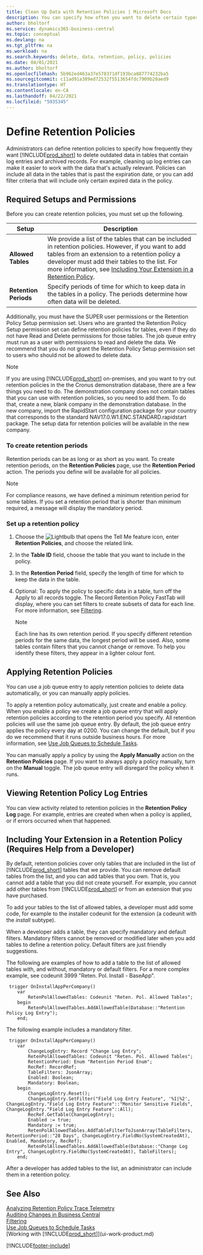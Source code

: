 ```yaml
---
title: Clean Up Data with Retention Policies | Microsoft Docs
description: You can specify how often you want to delete certain types of data.
author: bholtorf
ms.service: dynamics365-business-central
ms.topic: conceptual
ms.devlang: na
ms.tgt_pltfrm: na
ms.workload: na
ms.search.keywords: delete, data, retention, policy, policies
ms.date: 04/01/2021
ms.author: bholtorf
ms.openlocfilehash: 5b962ed463a37e578371df193bca887774232ba5
ms.sourcegitcommit: c11ad91a389ed72532f5513654fdc7909b20aed9
ms.translationtype: HT
ms.contentlocale: en-CA
ms.lasthandoff: 04/22/2021
ms.locfileid: "5935345"
---
```

# <a name="define-retention-policies"></a>Define Retention Policies
Administrators can define retention policies to specify how frequently they want [!INCLUDE[prod_short](includes/prod_short.md)] to delete outdated data in tables that contain log entries and archived records. For example, cleaning up log entries can make it easier to work with the data that's actually relevant. Policies can include all data in the tables that is past the expiration date, or you can add filter criteria that will include only certain expired data in the policy. 

## <a name="required-setups-and-permissions"></a>Required Setups and Permissions
Before you can create retention policies, you must set up the following.

|Setup  |Description  |
|---------|---------|
|**Allowed Tables**     |We provide a list of the tables that can be included in retention policies. However, if you want to add tables from an extension to a retention policy a developer must add their tables to the list. For more information, see [Including Your Extension in a Retention Policy](admin-data-retention-policies.md#including-your-extension-in-a-retention-policy-requires-help-from-a-developer).          |
|**Retention Periods**     |Specify periods of time for which to keep data in the tables in a policy. The periods determine how often data will be deleted.         |

Additionally, you must have the SUPER user permissions or the Retention Policy Setup permission set. Users who are granted the Retention Policy Setup permission set can define retention policies for tables, even if they do not have Read and Delete permissions for those tables. The job queue entry must run as a user with permissions to read and delete the data. We recommend that you do not grant the Retention Policy Setup permission set to users who should not be allowed to delete data.

> [!NOTE]
> If you are using [!INCLUDE[prod_short](includes/prod_short.md)] on-premises, and you want to try out retention policies in the the Cronus demonstration database, there are a few things you need to do. The demonstration company does not contain tables that you can use with retention policies, so you need to add them. To do that, create a new, blank company in the demonstration database. In the new company, import the RapidStart configuration package for your country that corresponds to the standard NAV17.0.W1.ENC.STANDARD.rapidstart package. The setup data for retention policies will be available in the new company.

### <a name="to-create-retention-periods"></a>To create retention periods
Retention periods can be as long or as short as you want. To create retention periods, on the **Retention Policies** page, use the **Retention Period** action. The periods you define will be available for all policies.

> [!NOTE]
> For compliance reasons, we have defined a minimum retention period for some tables. If you set a retention period that is shorter than minimum required, a message will display the mandatory period.

### <a name="set-up-a-retention-policy"></a>Set up a retention policy
1. Choose the ![Lightbulb that opens the Tell Me feature](media/ui-search/search_small.png "Tell me what you want to do") icon, enter **Retention Policies**, and choose the related link.
2. In the **Table ID** field, choose the table that you want to include in the policy.
3. In the **Retention Period** field, specify the length of time for which to keep the data in the table.
4. Optional: To apply the policy to specific data in a table, turn off the Apply to all records toggle. The Record Retention Policy FastTab will display, where you can set filters to create subsets of data for each line. For more information, see [Filtering](ui-enter-criteria-filters.md#filtering).

   > [!NOTE]
   > Each line has its own retention period. If you specify different retention periods for the same data, the longest period will be used. Also, some tables contain filters that you cannot change or remove. To help you identify these filters, they appear in a lighter colour font.

## <a name="applying-retention-policies"></a>Applying Retention Policies
You can use a job queue entry to apply retention policies to delete data automatically, or you can manually apply policies.

To apply a retention policy automatically, just create and enable a policy. When you enable a policy we create a job queue entry that will apply retention policies according to the retention period you specify. All retention policies will use the same job queue entry. By default, the job queue entry applies the policy every day at 0200. You can change the default, but if you do we recommend that it runs outside business hours. For more information, see [Use Job Queues to Schedule Tasks](admin-job-queues-schedule-tasks.md). 

You can manually apply a policy by using the **Apply Manually** action on the **Retention Policies** page. If you want to always apply a policy manually, turn on the **Manual** toggle. The job queue entry will disregard the policy when it runs.

## <a name="viewing-retention-policy-log-entries"></a>Viewing Retention Policy Log Entries
You can view activity related to retention policies in the **Retention Policy Log** page. For example, entries are created when when a policy is applied, or if errors occurred when that happened. 

## <a name="including-your-extension-in-a-retention-policy-requires-help-from-a-developer"></a>Including Your Extension in a Retention Policy (Requires Help from a Developer)
By default, retention policies cover only tables that are included in the list of [!INCLUDE[prod_short](includes/prod_short.md)] tables that we provide. You can remove default tables from the list, and you can add tables that you own. That is, you cannot add a table that you did not create yourself. For example, you cannot add other tables from [!INCLUDE[prod_short](includes/prod_short.md)] or from an extension that you have purchased.

To add your tables to the list of allowed tables, a developer must add some code, for example to the installer codeunit for the extension (a codeunit with the *install* subtype). 

When a developer adds a table, they can specify mandatory and default filters. Mandatory filters cannot be removed or modified later when you add tables to define a retention policy. Default filters are just friendly suggestions.

The following are examples of how to add a table to the list of allowed tables with, and without, mandatory or default filters. For a more complex example, see codeunit 3999 "Reten. Pol. Install - BaseApp". 

```al
 trigger OnInstallAppPerCompany()
    var
        RetenPolAllowedTables: Codeunit "Reten. Pol. Allowed Tables";
    begin
        RetenPolAllowedTables.AddAllowedTable(Database::"Retention Policy Log Entry");
    end;
```

The following example includes a mandatory filter.

```al
 trigger OnInstallAppPerCompany()
    var
        ChangeLogEntry: Record "Change Log Entry";
        RetenPolAllowedTables: Codeunit "Reten. Pol. Allowed Tables";
        RetentionPeriod: Enum "Retention Period Enum";
        RecRef: RecordRef;
        TableFilters: JsonArray;
        Enabled: Boolean;
        Mandatory: Boolean;
    begin
        ChangeLogEntry.Reset();
        ChangeLogEntry.SetFilter("Field Log Entry Feature", '%1|%2', ChangeLogEntry."Field Log Entry Feature"::"Monitor Sensitive Fields", ChangeLogEntry."Field Log Entry Feature"::All);
        RecRef.GetTable(ChangeLogEntry);
        Enabled := true;
        Mandatory := true;
        RetenPolAllowedTables.AddTableFilterToJsonArray(TableFilters, RetentionPeriod::"28 Days", ChangeLogEntry.FieldNo(SystemCreatedAt), Enabled, Mandatory, RecRef);
        RetenPolAllowedTables.AddAllowedTable(Database::"Change Log Entry", ChangeLogEntry.FieldNo(SystemCreatedAt), TableFilters);
    end;
```

After a developer has added tables to the list, an administrator can include them in a retention policy. 

## <a name="see-also"></a>See Also

[Analyzing Retention Policy Trace Telemetry](/dynamics365/business-central/dev-itpro/administration/telemetry-retention-policy-trace)  
[Auditing Changes in Business Central](across-log-changes.md)  
[Filtering](ui-enter-criteria-filters.md#filtering)  
[Use Job Queues to Schedule Tasks](admin-job-queues-schedule-tasks.md)  
[Working with [!INCLUDE[prod_short](includes/prod_short.md)]](ui-work-product.md)  

[!INCLUDE[footer-include](includes/footer-banner.md)]
